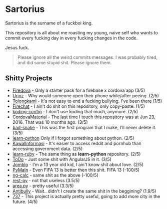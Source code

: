 # Sartorius
Sartorius is the surname of a fuckboi king.

This repository is all about me roasting my young, naive self who wants to commit every fucking day in every fucking changes  in the code. 

Jesus fuck.

> Please ignore all the weird commits messages. I was probably tired, and did some stupid shit. Please ignore them.

## Shitty Projects
- [Firedova](https://github.com/christoga/firedova) - Only a starter pack for a firebase x cordova app (3/5)
- [Urinz](https://github.com/christoga/urinz) - Why would someone open their phone while/after peeing. (2/5)
- [Tolongkami](https://github.com/christoga/tolongkami) - It's not easy to end a fucking bullying. I've been there (1/5)
- [Firechat](https://github.com/christoga/firechat) - I ain't do shit on this repository, only copy-paste. (1/5)
- [koding-config](https://github.com/christoga/koding-config) - I don't use koding that much, anymore. (2/5)
- [CordovaMaterial](https://github.com/christoga/CordovaMaterial) - The last time I touch this repository was at Jun 23, 2016. That was 10 months ago. (3/5)
- [bad-snake](https://github.com/christoga/bad-snake) - This was the first program that I make, I'll never delete it. (3/5)
- [learn-python](https://github.com/christoga/learn-python) Only if I forgot something about python. (2/5)
- [KawalInformasi](https://github.com/christoga/kawalinformasi) - It's easier to access reddit and pornhub than accessing government data. (2/5)
- [learn-ruby](https://github.com/christoga/learn-ruby) - The same thing as **learn-python** repository. (2/5)
- [ToDo](https://github.com/christoga/todo) - Just some shit with AngularJS in it. (3/5)
- [Jomblo](https://github.com/christoga/Jomblo) - I'm a 13 year old kid, I ain't know shit about love. (2/5)
- [PyMaIn](https://github.com/christoga/PyMaIn) - Even FIFA 13 is better then this shit. FIFA 13 (-100/5)
- [ng-calc](https://github.com/christoga/ng-calc) - same shit as the above (-100/5)
- [rest-py](https://github.com/christoga/rest-py) - not that useless (3.5/5)
- [area.py](https://github.com/christoga/area.py) - pretty useful (3.3/5)
- [Antibully](https://github.com/christoga/antibully) - Wait.. didn't I create the same shit in the beggining? (1.9/5)
- [737](https://github.com/christoga/737) - This project is actually pretty useful, going to add more city in the future. (4/5)
